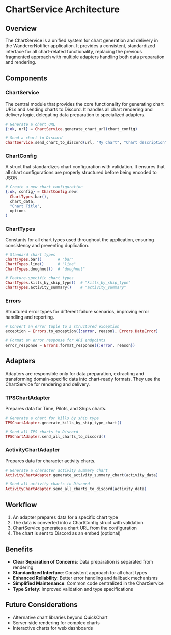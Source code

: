 # ChartService Architecture

## Overview
The ChartService is a unified system for chart generation and delivery in the WandererNotifier application. It provides a consistent, standardized interface for all chart-related functionality, replacing the previous fragmented approach with multiple adapters handling both data preparation and rendering.

## Components

### ChartService
The central module that provides the core functionality for generating chart URLs and sending charts to Discord. It handles all chart rendering and delivery logic, delegating data preparation to specialized adapters.

```elixir
# Generate a chart URL
{:ok, url} = ChartService.generate_chart_url(chart_config)

# Send a chart to Discord
ChartService.send_chart_to_discord(url, "My Chart", "Chart description")
```

### ChartConfig
A struct that standardizes chart configuration with validation. It ensures that all chart configurations are properly structured before being encoded to JSON.

```elixir
# Create a new chart configuration
{:ok, config} = ChartConfig.new(
  ChartTypes.bar(),
  chart_data,
  "Chart Title",
  options
)
```

### ChartTypes
Constants for all chart types used throughout the application, ensuring consistency and preventing duplication.

```elixir
# Standard chart types
ChartTypes.bar()       # "bar"
ChartTypes.line()      # "line"
ChartTypes.doughnut()  # "doughnut"

# Feature-specific chart types
ChartTypes.kills_by_ship_type()  # "kills_by_ship_type"
ChartTypes.activity_summary()    # "activity_summary"
```

### Errors
Structured error types for different failure scenarios, improving error handling and reporting.

```elixir
# Convert an error tuple to a structured exception
exception = Errors.to_exception({:error, reason}, Errors.DataError)

# Format an error response for API endpoints
error_response = Errors.format_response({:error, reason})
```

## Adapters
Adapters are responsible only for data preparation, extracting and transforming domain-specific data into chart-ready formats. They use the ChartService for rendering and delivery.

### TPSChartAdapter
Prepares data for Time, Pilots, and Ships charts.

```elixir
# Generate a chart for kills by ship type
TPSChartAdapter.generate_kills_by_ship_type_chart()

# Send all TPS charts to Discord
TPSChartAdapter.send_all_charts_to_discord()
```

### ActivityChartAdapter
Prepares data for character activity charts.

```elixir
# Generate a character activity summary chart
ActivityChartAdapter.generate_activity_summary_chart(activity_data)

# Send all activity charts to Discord
ActivityChartAdapter.send_all_charts_to_discord(activity_data)
```

## Workflow

1. An adapter prepares data for a specific chart type
2. The data is converted into a ChartConfig struct with validation
3. ChartService generates a chart URL from the configuration
4. The chart is sent to Discord as an embed (optional)

## Benefits

- **Clear Separation of Concerns**: Data preparation is separated from rendering
- **Standardized Interface**: Consistent approach for all chart types
- **Enhanced Reliability**: Better error handling and fallback mechanisms
- **Simplified Maintenance**: Common code centralized in the ChartService
- **Type Safety**: Improved validation and type specifications

## Future Considerations

- Alternative chart libraries beyond QuickChart
- Server-side rendering for complex charts
- Interactive charts for web dashboards 